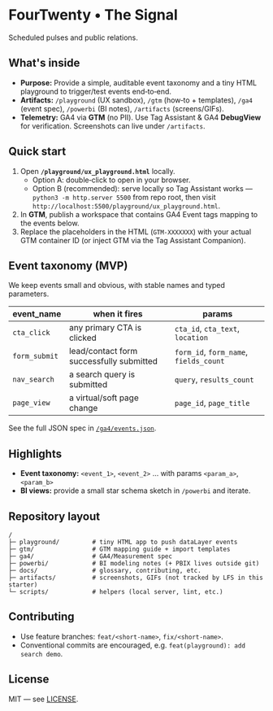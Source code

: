# FourTwenty • The Signal
Scheduled pulses and public relations.

## What's inside
- **Purpose:** Provide a simple, auditable event taxonomy and a tiny HTML playground to trigger/test events end‑to‑end.
- **Artifacts:** `/playground` (UX sandbox), `/gtm` (how‑to + templates), `/ga4` (event spec), `/powerbi` (BI notes), `/artifacts` (screens/GIFs).
- **Telemetry:** GA4 via **GTM** (no PII). Use Tag Assistant & GA4 **DebugView** for verification. Screenshots can live under `/artifacts`.

## Quick start
1) Open **`/playground/ux_playground.html`** locally.
   - Option A: double‑click to open in your browser.
   - Option B (recommended): serve locally so Tag Assistant works — `python3 -m http.server 5500` from repo root, then visit `http://localhost:5500/playground/ux_playground.html`.
2) In **GTM**, publish a workspace that contains GA4 Event tags mapping to the events below.
3) Replace the placeholders in the HTML (`GTM-XXXXXXX`) with your actual GTM container ID (or inject GTM via the Tag Assistant Companion).

## Event taxonomy (MVP)
We keep events small and obvious, with stable names and typed parameters.

| event_name      | when it fires                             | params                                  |
|-----------------|-------------------------------------------|-----------------------------------------|
| `cta_click`     | any primary CTA is clicked                | `cta_id`, `cta_text`, `location`        |
| `form_submit`   | lead/contact form successfully submitted  | `form_id`, `form_name`, `fields_count`  |
| `nav_search`    | a search query is submitted               | `query`, `results_count`                |
| `page_view`     | a virtual/soft page change                | `page_id`, `page_title`                 |

See the full JSON spec in [`/ga4/events.json`](ga4/events.json).

## Highlights
- **Event taxonomy:** `<event_1>`, `<event_2>` … with params `<param_a>`, `<param_b>`
- **BI views:** provide a small star schema sketch in `/powerbi` and iterate.

## Repository layout
```
/
├─ playground/         # tiny HTML app to push dataLayer events
├─ gtm/                # GTM mapping guide + import templates
├─ ga4/                # GA4/Measurement spec
├─ powerbi/            # BI modeling notes (+ PBIX lives outside git)
├─ docs/               # glossary, contributing, etc.
├─ artifacts/          # screenshots, GIFs (not tracked by LFS in this starter)
└─ scripts/            # helpers (local server, lint, etc.)
```

## Contributing
- Use feature branches: `feat/<short-name>`, `fix/<short-name>`.
- Conventional commits are encouraged, e.g. `feat(playground): add search demo`.

## License
MIT — see [LICENSE](LICENSE).
